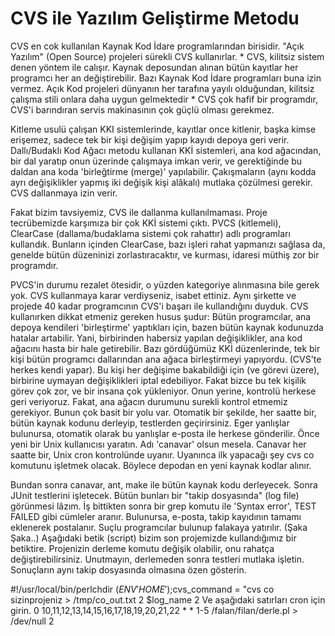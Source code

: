 # CVS ile Yazılım Geliştirme Metodu

CVS en cok kullanılan Kaynak Kod İdare programlarından
birisidir. "Açık Yazılım" (Open Source) projeleri sürekli CVS
kullanırlar.  * CVS, kilitsiz sistem denen yöntem ile calışır. Kaynak
deposundan alınan bütün kayıtlar her programcı her an
değiştirebilir. Bazı Kaynak Kod İdare programları buna izin
vermez. Açık Kod projeleri dünyanın her tarafına yayılı olduğundan,
kilitsiz çalışma stili onlara daha uygun gelmektedir * CVS çok hafif
bir programdır, CVS'i barındıran servis makinasının çok güçlü olması
gerekmez.

Kitleme usulü çalışan KKI sistemlerinde, kayıtlar once kitlenir, başka
kimse erişemez, sadece tek bir kişi değişim yapıp kayıdı depoya geri
verir.  Dallı/Budaklı Kod Ağacı metodu kullanan KKİ sistemleri, ana
kod ağacından, bir dal yaratıp onun üzerinde çalışmaya imkan verir, ve
gerektiğinde bu daldan ana koda 'birleğtirme (merge)'
yapılabilir. Çakışmaların (aynı kodda ayrı değişiklikler yapmış iki
değişik kişi alâkalı) mutlaka çözülmesi gerekir. CVS dallanmaya izin
verir.

Fakat bizim tavsiyemiz, CVS ile dallanma kullanılmaması.  Proje
tecrübemizde karşımıza bir çok KKİ sistemi çıktı. PVCS (kitlemeli),
ClearCase (dallama/budaklama sistemi çok rahattır) adlı programları
kullandık. Bunların içinden ClearCase, bazı işleri rahat yapmanızı
sağlasa da, genelde bütün düzeninizi zorlastıracaktır, ve kurması,
idaresi müthiş zor bir programdır.

PVCS'in durumu rezalet ötesidir, o yüzden kategoriye alınmasına bile
gerek yok.  CVS kullanmaya karar verdiyseniz, isabet ettiniz. Aynı
şirkette ve projede 40 kadar programcının CVS'i başarı ile
kullandığını duyduk. CVS kullanırken dikkat etmeniz gereken husus
şudur: Bütün programcılar, ana depoya kendileri 'birleştirme'
yaptıkları için, bazen bütün kaynak kodunuzda hatalar artabilir. Yani,
birbirinden habersiz yapılan değişiklikler, ana kod ağacını hasta bir
hale getirebilir. Bazı gördüğümüz KKİ düzenlerinde, tek bir kişi bütün
programcı dallarından ana ağaca birleştirmeyi yapıyordu. (CVS'te
herkes kendi yapar). Bu kişi her değişime bakabildiği için (ve görevi
üzere), birbirine uymayan değişiklikleri iptal edebiliyor. Fakat bizce
bu tek kişilik görev çok zor, ve bir insana çok yükleniyor.  Onun
yerine, kontrolü herkese geri veriyoruz. Fakat, ana ağacın durumunu
surekli kontrol etmemiz gerekiyor. Bunun çok basit bir yolu
var. Otomatik bir şekilde, her saatte bir, bütün kaynak kodunu
derleyip, testlerden geçirirsiniz. Eger yanlışlar bulunursa, otomatik
olarak bu yanlışlar e-posta ile herkese gönderilir.  Önce yeni bir
Unix kullanıcısı yaratın. Adı 'canavar' olsun mesela. Canavar her
saatte bir, Unix cron kontrolünde uyanır. Uyanınca ilk yapacağı şey
cvs co komutunu işletmek olacak. Böylece depodan en yeni kaynak kodlar
alınır.

Bundan sonra canavar, ant, make ile bütün kaynak kodu
derleyecek. Sonra JUnit testlerini işletecek. Bütün bunları bir "takip
dosyasında" (log file) görünmesi lâzım. İş bittikten sonra bir grep
komutu ile 'Syntax error', TEST FAILED gibi cümleler
aranır. Bulunursa, e-posta, takip kayıdının tamamı eklenerek
postalanır. Suçlu programcılar bulunup falakaya yatırılır. (Şaka
Şaka..)  Aşağıdaki betik (script) bizim son projemizde kullandığımız
bir betiktire. Projenizin derleme komutu değişik olabilir, onu rahatça
değiştirebilirsiniz. Unutmayın, derlemeden sonra testleri mutlaka
işletin. Sonuçların aynı takip dosyasında olmasına özen gösterin.

#!/usr/local/bin/perlchdir ($ENV{'HOME'});$cvs_command = "cvs co
sizinprojeniz > /tmp/co_out.txt 2 $log_name 2 Ve aşağıdaki satırları
cron için girin.  0 10,11,12,13,14,15,16,17,18,19,20,21,22 * * 1-5
/falan/filan/derle.pl > /dev/null 2




